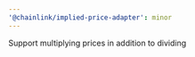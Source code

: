 ```yaml
---
'@chainlink/implied-price-adapter': minor
---
```


Support multiplying prices in addition to dividing
